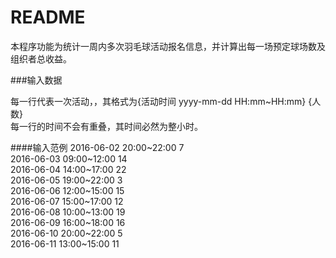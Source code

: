 README
=====

本程序功能为统计一周内多次羽毛球活动报名信息，并计算出每一场预定球场数及组织者总收益。<br/>

###输入数据

每一行代表一次活动，，其格式为{活动时间 yyyy-mm-dd HH:mm~HH:mm} {人数}<br/>
每一行的时间不会有重叠，其时间必然为整小时。<br/>

####输入范例
2016-06-02 20:00~22:00 7<br/>
2016-06-03 09:00~12:00 14<br/>
2016-06-04 14:00~17:00 22<br/>
2016-06-05 19:00~22:00 3<br/>
2016-06-06 12:00~15:00 15<br/>
2016-06-07 15:00~17:00 12<br/>
2016-06-08 10:00~13:00 19<br/>
2016-06-09 16:00~18:00 16<br/>
2016-06-10 20:00~22:00 5<br/>
2016-06-11 13:00~15:00 11<br/>



